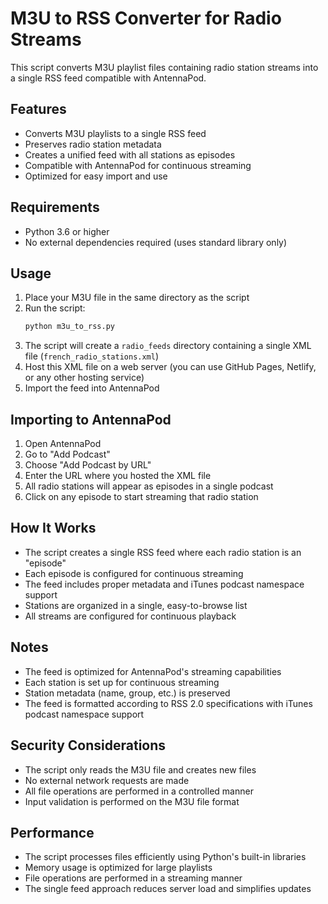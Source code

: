 # M3U to RSS Converter for Radio Streams

This script converts M3U playlist files containing radio station streams into a single RSS feed compatible with AntennaPod.

## Features

- Converts M3U playlists to a single RSS feed
- Preserves radio station metadata
- Creates a unified feed with all stations as episodes
- Compatible with AntennaPod for continuous streaming
- Optimized for easy import and use

## Requirements

- Python 3.6 or higher
- No external dependencies required (uses standard library only)

## Usage

1. Place your M3U file in the same directory as the script
2. Run the script:
   ```bash
   python m3u_to_rss.py
   ```
3. The script will create a `radio_feeds` directory containing a single XML file (`french_radio_stations.xml`)
4. Host this XML file on a web server (you can use GitHub Pages, Netlify, or any other hosting service)
5. Import the feed into AntennaPod

## Importing to AntennaPod

1. Open AntennaPod
2. Go to "Add Podcast"
3. Choose "Add Podcast by URL"
4. Enter the URL where you hosted the XML file
5. All radio stations will appear as episodes in a single podcast
6. Click on any episode to start streaming that radio station

## How It Works

- The script creates a single RSS feed where each radio station is an "episode"
- Each episode is configured for continuous streaming
- The feed includes proper metadata and iTunes podcast namespace support
- Stations are organized in a single, easy-to-browse list
- All streams are configured for continuous playback

## Notes

- The feed is optimized for AntennaPod's streaming capabilities
- Each station is set up for continuous streaming
- Station metadata (name, group, etc.) is preserved
- The feed is formatted according to RSS 2.0 specifications with iTunes podcast namespace support

## Security Considerations

- The script only reads the M3U file and creates new files
- No external network requests are made
- All file operations are performed in a controlled manner
- Input validation is performed on the M3U file format

## Performance

- The script processes files efficiently using Python's built-in libraries
- Memory usage is optimized for large playlists
- File operations are performed in a streaming manner
- The single feed approach reduces server load and simplifies updates 